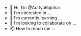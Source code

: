 - 👋 Hi, I’m @AdityaRajbhar
- 👀 I’m interested in ...
- 🌱 I’m currently learning ...
- 💞️ I’m looking to collaborate on ...
- 📫 How to reach me ...

<!---
AdityaRajbhar/AdityaRajbhar is a ✨ special ✨ repository because its `README.md` (this file) appears on your GitHub profile.
You can click the Preview link to take a look at your changes.
--->
